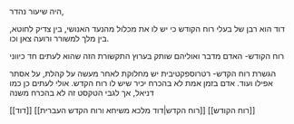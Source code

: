 היה שיעור נהדר,

דוד הוא רבן של בעלי רוח הקודש כי יש לו את מכלול מהנעד האנושי, בין צדיק לחוטא, בין מלך למשורר ורועה צאן וכו.

רוח הקודש- האדם מדבר ואוליהם שותק
בערוץ התקשורת הזה שהוא לעתים חד כיווני

הגשרת רוח הקדש- רטרוספקטיבית
יש מחלוקת לאחר מעשה על קהלת, על אסתר אפילו ועוד.
אדם בזמן אמת לא בהכרח יכיר שיש לו רוח הקדש.
אולי לעתים כן כמו דניאל, אך לגבי הטקסט זה לא בהכרח משנה



[[דוד]]
[[רוח הקדש|דוד מלכא משיחא ורוח הקדש העברית]]
[[רוח הקודש]]